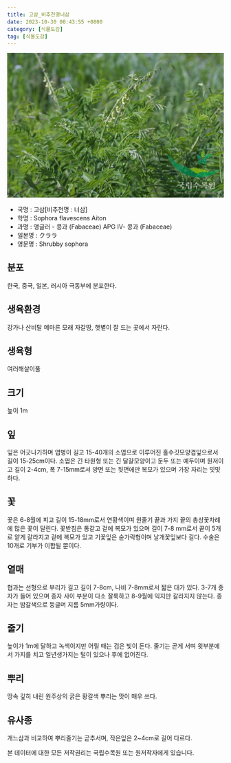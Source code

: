 ```yaml
---
title: 고삼_비추천명너삼
date: 2023-10-30 00:43:55 +0800
category: [식물도감]
tag: [식물도감]
---
```




![고삼[비추천명 : 너삼]](/assets/img/fileUpload/plants/basic/Leguminosae/Sophora/12330/1_th2.JPG)
- 국명 : 고삼[비추천명 : 너삼]
- 학명 : Sophora flavescens Aiton
- 과명 : 앵글러 - 콩과 (Fabaceae) APG Ⅳ- 콩과 (Fabaceae)
- 일본명 : クララ
- 영문명 : Shrubby sophora


## 분포
한국, 중국, 일본, 러시아 극동부에 분포한다.
## 생육환경
강가나 산비탈 메마른 모래 자갈땅, 햇볕이 잘 드는 곳에서 자란다.
## 생육형
여러해살이풀 
## 크기
높이 1m
## 잎
잎은 어긋나기하며 엽병이 길고 15-40개의 소엽으로 이루어진 홀수깃모양겹잎으로서 길이 15-25cm이다. 소엽은 긴 타원형 또는 긴 달걀모양이고 둔두 또는 예두이며 원저이고 길이 2-4cm, 폭 7-15mm로서 양면 또는 뒷면에만 복모가 있으며 가장 자리는 밋밋하다.
## 꽃
꽃은 6-8월에 피고 길이 15-18mm로서 연황색이며 원줄기 끝과 가지 끝의 총상꽃차례에 많은 꽃이 달린다. 꽃받침은 통같고 겉에 복모가 있으며 길이 7-8 mm로서 끝이 5개로 얕게 갈라지고 겉에 복모가 있고 기꽃잎은 숟가락형이며 날개꽃잎보다 길다. 수술은 10개로 기부가 이합될 뿐이다.
## 열매
협과는 선형으로 부리가 길고 길이 7-8cm, 나비 7-8mm로서 짧은 대가 있다. 3-7개 종자가 들어 있으며 종자 사이 부분이 다소 잘룩하고 8-9월에 익지만 갈라지지 않는다. 종자는 밤갈색으로 둥글며 지름 5mm가량이다.
## 줄기
높이가 1m에 달하고 녹색이지만 어릴 때는 검은 빛이 돈다. 줄기는 곧게 서며 윗부분에서 가지를 치고 일년생가지는 털이 있으나 후에 없어진다.
## 뿌리
땅속 깊히 내린 원주상의 굵은 황갈색 뿌리는 맛이 매우 쓰다.
## 유사종
개느삼과 비교하여 뿌리줄기는 곧추서며, 작은잎은 2~4cm로 길어 다르다. 






본 데이터에 대한 모든 저작권리는 국립수목원 또는 원저작자에게 있습니다.
